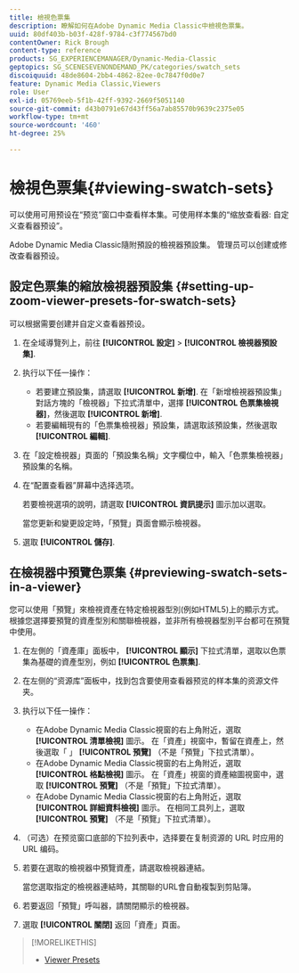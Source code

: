 ```yaml
---
title: 檢視色票集
description: 瞭解如何在Adobe Dynamic Media Classic中檢視色票集。
uuid: 80df403b-b03f-428f-9784-c3f774567bd0
contentOwner: Rick Brough
content-type: reference
products: SG_EXPERIENCEMANAGER/Dynamic-Media-Classic
geptopics: SG_SCENESEVENONDEMAND_PK/categories/swatch_sets
discoiquuid: 48de8604-2bb4-4862-82ee-0c7847f0d0e7
feature: Dynamic Media Classic,Viewers
role: User
exl-id: 05769eeb-5f1b-42ff-9392-2669f5051140
source-git-commit: d43b0791e67d43ff56a7ab85570b9639c2375e05
workflow-type: tm+mt
source-wordcount: '460'
ht-degree: 25%

---
```


# 檢視色票集{#viewing-swatch-sets}

可以使用可用预设在“预览”窗口中查看样本集。可使用样本集的“缩放查看器: 自定义查看器预设”。

Adobe Dynamic Media Classic隨附預設的檢視器預設集。 管理员可以创建或修改查看器预设。

## 設定色票集的縮放檢視器預設集 {#setting-up-zoom-viewer-presets-for-swatch-sets}

可以根据需要创建并自定义查看器预设。

1. 在全域導覽列上，前往 **[!UICONTROL 設定]** > **[!UICONTROL 檢視器預設集]**.
1. 执行以下任一操作：

   * 若要建立預設集，請選取 **[!UICONTROL 新增]**. 在「新增檢視器預設集」對話方塊的「檢視器」下拉式清單中，選擇 **[!UICONTROL 色票集檢視器]**，然後選取 **[!UICONTROL 新增]**.
   * 若要編輯現有的「色票集檢視器」預設集，請選取該預設集，然後選取 **[!UICONTROL 編輯]**.

1. 在「設定檢視器」頁面的「預設集名稱」文字欄位中，輸入「色票集檢視器」預設集的名稱。
1. 在“配置查看器”屏幕中选择选项。

   若要檢視選項的說明，請選取 **[!UICONTROL 資訊提示]** 圖示加以選取。

   當您更新和變更設定時，「預覽」頁面會顯示檢視器。

1. 選取 **[!UICONTROL 儲存]**.

## 在檢視器中預覽色票集 {#previewing-swatch-sets-in-a-viewer}

您可以使用「預覽」來檢視資產在特定檢視器型別(例如HTML5)上的顯示方式。 根據您選擇要預覽的資產型別和關聯檢視器，並非所有檢視器型別平台都可在預覽中使用。

1. 在左側的「資產庫」面板中， **[!UICONTROL 顯示]** 下拉式清單，選取以色票集為基礎的資產型別，例如 **[!UICONTROL 色票集]**.
1. 在左侧的“资源库”面板中，找到包含要使用查看器预览的样本集的资源文件夹。
1. 执行以下任一操作：

   * 在Adobe Dynamic Media Classic視窗的右上角附近，選取 **[!UICONTROL 清單檢視]** 圖示。 在「資產」視窗中，暫留在資產上，然後選取「 」 **[!UICONTROL 預覽]** （不是「預覽」下拉式清單）。
   * 在Adobe Dynamic Media Classic視窗的右上角附近，選取 **[!UICONTROL 格點檢視]** 圖示。 在「資產」視窗的資產縮圖視窗中，選取 **[!UICONTROL 預覽]** （不是「預覽」下拉式清單）。
   * 在Adobe Dynamic Media Classic視窗的右上角附近，選取 **[!UICONTROL 詳細資料檢視]** 圖示。 在相同工具列上，選取 **[!UICONTROL 預覽]** （不是「預覽」下拉式清單）。

1. （可选）在预览窗口底部的下拉列表中，选择要在复制资源的 URL 时应用的 URL 编码。
1. 若要在選取的檢視器中預覽資產，請選取檢視器連結。

   當您選取指定的檢視器連結時，其關聯的URL會自動複製到剪貼簿。

1. 若要返回「預覽」呼叫器，請關閉顯示的檢視器。
1. 選取 **[!UICONTROL 關閉]** 返回「資產」頁面。

>[!MORELIKETHIS]
>
>* [Viewer Presets](application-setup.md#viewer_presets)

